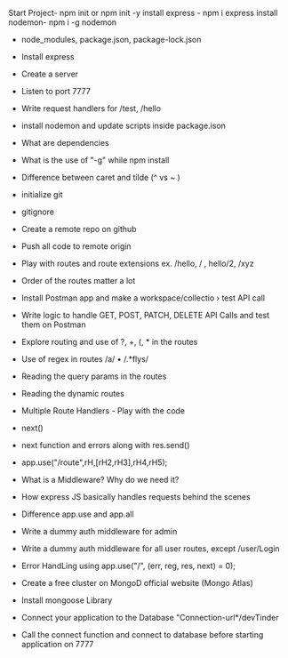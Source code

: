 Start Project- npm init or npm init -y
install express - npm i express
install nodemon- npm i -g nodemon


- node_modules, package.json, package-lock.json
- Install express
- Create a server
- Listen to port 7777
- Write request handlers for /test, /hello
- install nodemon and update scripts inside package.ison
- What are dependencies
- What is the use of "-g" while npm install

- Difference between caret and tilde (^ vs ~ )
- initialize git
- gitignore
- Create a remote repo on github
- Push all code to remote origin
- Play with routes and route extensions ex. /hello, / , hello/2, /xyz
- Order of the routes matter a lot
- Install Postman app and make a workspace/collectio › test API call
- Write logic to handle GET, POST, PATCH, DELETE API Calls and test them on Postman
- Explore routing and use of ?, +, (, * in the routes
- Use of regex in routes /a/ • /.*flys/
- Reading the query params in the routes
- Reading the dynamic routes

- Multiple Route Handlers - Play with the code
- next()
- next function and errors along with res.send()
- app.use("/route",rH,[rH2,rH3],rH4,rH5);
- What is a Middleware? Why do we need it?
- How express JS basically handles requests behind the scenes
- Difference app.use and app.all
- Write a dummy auth middleware for admin
- Write a dummy auth middleware for all user routes, except /user/Login
- Error HandLing using app.use("/", (err, reg, res, next) = 0);

- Create a free cluster on MongoD official website (Mongo Atlas)
- Install mongoose Library
- Connect your application to the Database "Connection-url*/devTinder
- Call the connect function and connect to database before starting application on 7777